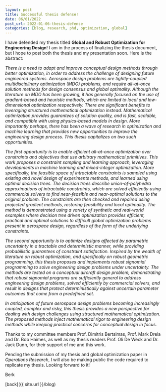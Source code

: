 ```yaml
---
layout: post
title: Successful thesis defense!
date: 06/01/2022
post_url: 2022-01-06-thesis-defense
categories: [blog, research, phd, optimization, global]
---
```


I have defended my thesis titled **Global and Robust Optimization for Engineering Design**! I am in the process of finalizing the thesis document, but I hope to post both the thesis and my presentation soon. 
Here is the abstract:

*There is a need to adapt and improve conceptual design methods through better optimization, in order to address the challenge of designing future engineered systems. Aerospace design problems are tightly-coupled multidisciplinary optimization (MDO) problems, and require all-at-once solution methods for design consensus and global optimality. Although the literature on MDO has been growing, it has generally focused on the use of gradient-based and heuristic methods, which are limited to local and low-dimensional optimization respectively. There are significant benefits to leveraging structured mathematical optimization instead. Mathematical optimization provides guarantees of solution quality, and is fast, scalable, and compatible with using physics-based models in design. More importantly perhaps, there has been a wave of research in optimization and machine learning that provides new opportunities to improve the engineering design process. This thesis capitalizes on two such opportunities.*

*The first opportunity is to enable efficient all-at-once optimization over constraints and objectives that use arbitrary mathematical primitives. This work proposes a constraint sampling and learning approach, leveraging developments in machine learning and mixed-integer optimization. More specifically, the feasible space of intractable constraints is sampled using existing and novel design of experiments methods, and learned using optimal decision trees. The decision trees describe union-of-polyhedra approximations of intractable constraints, which are solved efficiently using commercial solvers to find near-feasible and near-optimal solutions to the original problem. The constraints are then checked and repaired using projected gradient methods, restoring feasibility and local optimality. The method is demonstrated using a variety of synthetic and real-world examples where decision tree driven optimization provides efficient, practical and optimal solutions to difficult global optimization problems present in aerospace design, regardless of the form of the underlying constraints.*

*The second opportunity is to optimize designs affected by parametric uncertainty in a tractable and deterministic manner, while providing probabilistic guarantees of constraint satisfaction. Inspired by the wealth of literature on robust optimization, and specifically on robust geometric programming, this thesis proposes and implements robust signomial programming to solve engineering design problems under uncertainty. The methods are tested on a conceptual aircraft design problem, demonstrating that robust signomial programs are sufficiently general to address engineering design problems, solved efficiently by commercial solvers, and result in designs that protect deterministically against uncertain parameter outcomes that come from a predefined set.*

*In anticipation of future aerospace design problems becoming increasingly coupled, complex and risky, this thesis provides a new perspective for dealing with design challenges using structured mathematical optimization. The proposed methods inject mathematical rigor to engineering design methods while keeping practical concerns for conceptual design in focus.*

Thanks to my committee members Prof. Dimitris Bertsimas, Prof. Mark Drela and Dr. Bob Haimes, as well as my thesis readers Prof. Oli De Weck and Dr. Jack Dunn, for their support of me and this work. 

Pending the submission of my thesis and global optimization paper in *Operations Research*, I will also be making public the code required to replicate my thesis. Looking forward to it!

Berk 

[back]({{ site.url }}/blog)